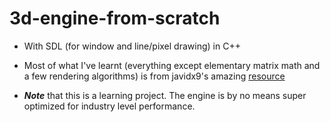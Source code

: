 # 3d-engine-from-scratch
- With SDL (for window and line/pixel drawing) in C++

- Most of what I've learnt (everything except elementary matrix math and a few rendering algorithms) is from javidx9's amazing [resource](https://www.youtube.com/watch?v=ih20l3pJoeU&list=RDCMUC-yuWVUplUJZvieEligKBkA&index=3)


- _**Note**_ that this is a learning project. The engine is by no means super optimized for industry level performance.



